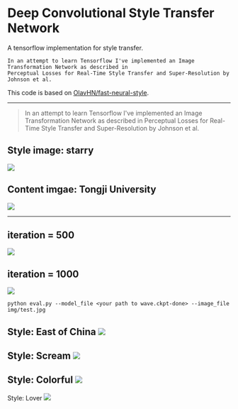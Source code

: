 # Deep Convolutional Style Transfer Network
A tensorflow implementation for style transfer.

    In an attempt to learn Tensorflow I've implemented an Image Transformation Network as described in 
    Perceptual Losses for Real-Time Style Transfer and Super-Resolution by Johnson et al.

This code is based on [OlavHN/fast-neural-style](https://github.com/OlavHN/fast-neural-style).

*****


>   In an attempt to learn Tensorflow I've implemented an Image Transformation Network as described in Perceptual Losses for Real-Time Style Transfer and Super-Resolution by Johnson et al.

Style image: starry  
---
![](examples/2-style2.jpg) 

Content imgae: Tongji University
---
![](examples/012-content.jpg)

---
iteration = 500
---
![](examples/tongji20_iter_500.jpg)

iteration = 1000
---
![](examples/tongji20.jpg)

    python eval.py --model_file <your path to wave.ckpt-done> --image_file img/test.jpg

Style: East of China
![](examples/444.png)  
---

Style: Scream
![](examples/333.png)
---

Style: Colorful
![](examples/222.png)
---

Style: Lover
![](examples/111.png)
